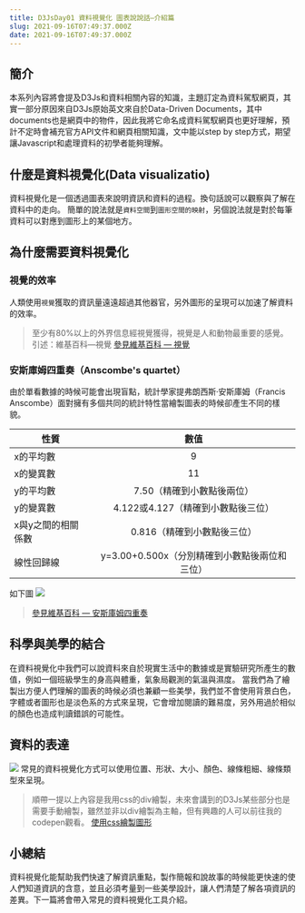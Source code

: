 ```yaml
---
title: D3JsDay01 資料視覺化 圖表說說話—介紹篇
slug: 2021-09-16T07:49:37.000Z
date: 2021-09-16T07:49:37.000Z
---
```

## 簡介

本系列內容將會提及D3Js和資料相關內容的知識，主題訂定為資料駕馭網頁，其實一部分原因來自D3Js原始英文來自於Data-Driven Documents，其中documents也是網頁中的物件，因此我將它命名成資料駕馭網頁也更好理解，預計不定時會補充官方API文件和網頁相關知識，文中能以step by step方式，期望讓Javascript和處理資料的初學者能夠理解。

## 什麼是資料視覺化(Data visualizatio)
資料視覺化是一個透過圖表來說明資訊和資料的過程。換句話說可以觀察與了解在資料中的走向。
簡單的說法就是`資料空間`到`圖形空間的映射`，另個說法就是對於每筆資料可以對應到圖形上的某個地方。

## 為什麼需要資料視覺化

### 視覺的效率
人類使用`視覺`獲取的資訊量遠遠超過其他器官，另外圖形的呈現可以加速了解資料的效率。

> 至少有80%以上的外界信息經視覺獲得，視覺是人和動物最重要的感覺。　引述：維基百科—視覺
[參見維基百科 — 視覺](https://zh.wikipedia.org/zh-tw/%E8%A7%86%E8%A7%89)
### 安斯庫姆四重奏（Anscombe's quartet）
由於單看數據的時候可能會出現盲點，統計學家提弗朗西斯·安斯庫姆（Francis Anscombe）面對擁有多個共同的統計特性當繪製圖表的時候卻產生不同的樣貌。


| 性質               |                     數值                      |
| ------------------ |:---------------------------------------------:|
| x的平均數          |                       9                       |
| x的變異數          |                      11                       |
| y的平均數          |          7.50（精確到小數點後兩位）           |
| y的變異數          |      4.122或4.127（精確到小數點後三位）       |
| x與y之間的相關係數 |          0.816（精確到小數點後三位）          |
| 線性回歸線         | y=3.00+0.500x（分別精確到小數點後兩位和三位） |

如下圖
![](https://i.imgur.com/SafMszf.png)
> [參見維基百科 — 安斯庫姆四重奏](https://zh.wikipedia.org/wiki/%E5%AE%89%E6%96%AF%E5%BA%93%E5%A7%86%E5%9B%9B%E9%87%8D%E5%A5%8F)

## 科學與美學的結合
在資料視覺化中我們可以說資料來自於現實生活中的數據或是實驗研究所產生的數值，例如一個班級學生的身高與體重，氣象局觀測的氣溫與濕度。
當我們為了繪製出方便人們理解的圖表的時候必須也兼顧一些美學，我們並不會使用背景白色，字體或者圖形也是淡色系的方式來呈現，它會增加閱讀的難易度，另外用過於相似的顏色也造成判讀錯誤的可能性。

## 資料的表達
![](https://i.imgur.com/tV2QyFz.png)
常見的資料視覺化方式可以使用位置、形狀、大小、顏色、線條粗細、線條類型來呈現。


> 順帶一提以上內容是我用css的div繪製，未來會講到的D3Js某些部分也是需要手動繪製，雖然並非以div繪製為主軸，但有興趣的人可以前往我的codepen觀看。
> [使用css繪製圖形](https://codepen.io/ketyykes/pen/LYyKWPN)

## 小總結
資料視覺化能幫助我們快速了解資訊重點，製作簡報和說故事的時候能更快速的使人們知道資訊的含意，並且必須考量到一些美學設計，讓人們清楚了解各項資訊的差異。下一篇將會帶入常見的資料視覺化工具介紹。
